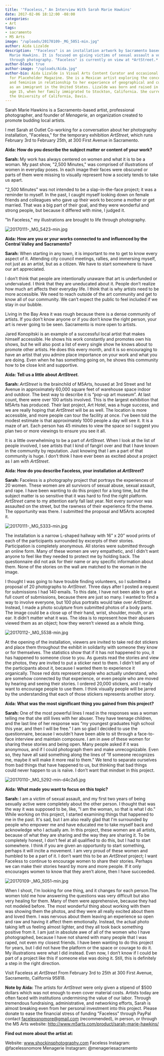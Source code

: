 ```yaml
---
title: '"Faceless," An Interview With Sarah Marie Hawkins'
date: 2017-02-06 18:12:00 -08:00
categories:
- Art
tags:
- sacramento
- M5 Arts
image: "/uploads/20170109-_MG_5051-min.jpg"
author: Aida Lizalde
description: '"Faceless" is an installation artwork by Sacramento based Artist Sarah
  Marie Hawkins. It is focused on giving victims of sexual assault a voice and a platform
  through photography. "Faceless" is currently on view at *ArtStreet.*'
author-block: true
author-image: "/uploads/Aida.jpg"
author-bio: Aida Lizalde is Visual Arts Content Curator and occasional contributor
  for Placeholder Magazine. She is a Mexican artist exploring the concepts of identity
  and feminism in relationship to her experience of geographical and cultural-misplacement
  as an immigrant in the United States. Lizalde was born and raised in Mexico until
  age 15, when her family immigrated to Stockton, California. She currently attends
  the University of California, Davis.
---
```


Sarah Marie Hawkins is a Sacramento-based artist, professional photographer, and founder of *Menagerie*, an organization created to promote budding local artists. 

I met Sarah at Outlet Co-working for a conversation about her photography installation, "Faceless," for the temporary exhibition *ArtStreet*, which runs February 3rd to February 25th, at 300 First Avenue in Sacramento.

**Aida: How do you describe the subject matter or content of your work?**

**Sarah:** My work has always centered on women and what it is to be a woman. My past show, "2,500 Minutes," was comprised of illustrations of women in everyday poses. In each image their faces were obscured or parts of them were missing to visually represent how a society tends to take us apart. 

"2,500 Minutes" was not intended to be a slap-in-the-face project; it was a reminder to myself. In the past, I caught myself looking down on female friends and colleagues who gave up their work to become a mother or get married. That was a big part of their goal, and they were wonderful and strong people, but because it differed with mine, I judged it. 

"In Faceless," my illustrations are brought to life through photography.

![20170111-_MG_5423-min.jpg](/uploads/20170111-_MG_5423-min.jpg)

**Aida: How are you or your works connected to and influenced by the Central Valley and Sacramento?** 

**Sarah:** When starting in any town, it is important to me to get to know every aspect of it. Attending city council meetings, rallies, and immersing myself, not just as an artist, but as a citizen. We have to start somewhere to have our art appreciated. 

I don’t think that people are intentionally unaware that art is underfunded or undervalued. I think that they are uneducated about it. People don’t realize how much art affects their everyday life. I think that is why artists need to be more accessible. We need to reach outside of the art community and get to know all of our community. We can’t expect the public to feel included if we stay in our bubble.

Living in the Bay Area it was rough because there is a dense community of artists. If you don’t know anyone or if you don’t know the right person, your art is never going to be seen. Sacramento is more open to artists. 

Jared Konopitski is an example of a successful local artist that makes himself accessible. He shows his work constantly and promotes own his shows, but he will also post a list of every single show he knows about to promote other artists. He does this every month, and it is so encouraging to have an artist that you admire place importance on your work and what you are doing. Even when he has something going on, he shows this community how to be close knit and supportive.

**Aida: Tell us a little about *ArtStreet.***

**Sarah:** *ArtStreet* is the brainchild of M5Arts, housed at 3rd Street and 1st Avenue in approximately 60,000 square feet of warehouse space indoor and outdoor. The best way to describe it is “pop-up art museum”. At last count, there were over 100 artists involved. This is the largest exhibition that M5Arts has produced. Their last project, Art Hotel, was a huge success, and we are really hoping that *ArtStreet* will be as well. The location is more accessible, and more people can tour the facility at once. I've been told the modest estimate is that approximately 1000 people a day will see it. It is a maze of art. Each person has 45 minutes to view the space so I suggest you plan two or more viewings to ensure you see it all. 

It is a little overwhelming to be a part of *ArtStreet*. When I look at the list of people involved, I see artists that I kind of fangirl over and that I have known in the community by reputation. Just knowing that I am a part of that community is huge. I don’t think I have ever been as excited about a project as I am with *ArtStreet*.

**Aida: How do you describe Faceless, your installation at *ArtStreet*?**

**Sarah:** Faceless is a photography project that portrays the experiences of 20 women. These women are all survivors of sexual abuse, sexual assault, and rape. I have been wanting to do this project for a long time, but the subject matter is so sensitive that it was hard to find the right platform. *ArtStreet* came to my attention early fall last year. Not every survivor was assaulted on the street, but the rawness of their experience fit the theme. The opportunity was there. I submitted the proposal and M5Arts accepted it. 

![20170111-_MG_5333-min.jpg](/uploads/20170111-_MG_5333-min.jpg)

The installation is a narrow L-shaped hallway with 16” x 20” wood prints of each of the participants surrounded by excerpts of their stories. Participation is completely anonymous. All stories were submitted through an online form. Many of these women are very empathetic, and I didn't want anyone to feel like they needed to protect me by holding back. The questionnaire did not ask for their name or any specific information about them. None of the stories on the wall are matched to the woman in the image.

I thought I was going to have trouble finding volunteers, so I submitted a proposal of 20 photographs to *ArtStreet*. Three days after I posted a request for submissions I had 140 emails. To this date, I have not been able to get a full count of submissions, because there are just so many. I wanted to find a way to involve everyone, but 100 plus portraits would take over *ArtStreet*. Instead, I made a photo sculpture from submitted photos of a body parts. The image could be a close up of their hand, wrist, shoulder, mouth, or an ear. It didn't matter what it was. The idea is to represent how their abusers viewed them as an object; how they weren’t viewed as a whole thing. 

![20170112-_MG_5538-min.jpg](/uploads/20170112-_MG_5538-min.jpg)

At the opening of the installation, viewers are invited to take red dot stickers and place them throughout the exhibit in solidarity with someone they know or for themselves. The statistics show that if it has not happened to you, it has happened to someone close to you. As guests read the stories and view the photos, they are invited to put a sticker next to them. I didn’t tell any of the participants about it, because I wanted them to experience it organically. Those red dots represent people who actually understand, who are somehow connected by that experience, or even people who are moved by hearing and seeing their stories. I ordered 20,000 stickers, and I really want to encourage people to use them. I think visually people will be jarred by the understanding that each of those stickers represents another story. 

**Aida: What was the most significant thing you gained from this project?**

**Sarah:** One of the most powerful lines I read in the responses was a woman telling me that she still lives with her abuser. They have teenage children, and the last line of her response was “my youngest graduates high school this year, and then I will be free.” I am so glad I decided to use the questionnaire, because I wouldn't have been able to sit through a face-to-face interview and maintain composure. I am in awe of these women for sharing these stories and being open. Many people asked if it was anonymous, and if I could photograph them and make unrecognizable. Even so, they have all said something along the lines of “If someone recognizes me, maybe it will make it more real to them.” We tend to separate ourselves from bad things that have happened to us, but thinking that bad things could never happen to us is naïve. I don’t want that mindset in this project. 

![20170110-_MG_5292-min-d4c2a5.jpg](/uploads/20170110-_MG_5292-min-d4c2a5.jpg)

**Aida: What made you want to focus on this topic?**

**Sarah:** I am a victim of sexual assault, and my first two years of being sexually active were completely about the other person. I thought that was the way it was supposed to be, like, "I am the woman, so that is what I do." While working on this project, I started examining things that happened to me in the past. It's sad, but I am also really glad that I'm surrounded by people who empower me and have educated me to take myself back and acknowledge who I actually am. In this project, these women are all artists, because of what they are sharing and the way they are sharing it. To be completely honest, I don’t feel at all qualified to do this, but I had to start somewhere. I think if you are given an opportunity to start something, perhaps it will incite a movement. I am very proud of these women and humbled to be a part of it. I don’t want this to be an *ArtStreet* project; I want Faceless to continue to encourage women to share their stories. Perhaps we can make their stories heard by more and more people. If it only encourages women to know that they aren’t alone, then I have succeeded.

![20170109-_MG_5051-min.jpg](/uploads/20170109-_MG_5051-min.jpg)

When I shoot, I'm looking for one thing, and it changes for each person.The women told me how answering the questions was very difficult but also very healing for them. Many of them were apprehensive, because they had not modeled before. The most wonderful thing about working with them was showing them the photos, and they were all really excited about them and loved them. I was nervous about them leaving an experience so open and raw and having it affect them emotionally. Instead, the actual photo taking left us feeling almost lighter, and they all  took back something positive from it. I am just in absolute awe of all of the women who I have photographed, because I have not shared with many people that I was raped, not even my closest friends. I have been wanting to do this project for years, but I did not have the platform or the space or courage to do it. My illustrations were what I did instead. Even now, I don’t know if I could be part of a project like this if someone else was doing it. Still, this is definitely a step in the right direction.  

Visit Faceless at *ArtStreet* From February 3rd to 25th at 300 First Avenue, Sacramento, California 95818.

**Note by Aida:**
The artists for *ArtStreet* were only given a stipend of $500 dollars which was not enough to even cover material costs. Artists today are often faced with institutions undermining the value of our labor. Through tremendous fundraising, administrative, and networking efforts, Sarah is almost breaking even from her personal investment into this project. Please donate to ease the financial stress of funding "Faceless" through PayPal contact facelessnomore@gmail.com (recommended), in person, or through the M5 Arts website: 
http://www.m5arts.com/product/sarah-marie-hawkins/

**Find out more about the artist at:**

Website: www.shockinsphotography.com
Faceless Instagram: @facelessnomore 
Menagerie Instagram: @menageriesacramento

